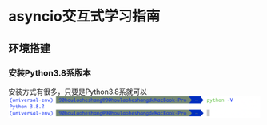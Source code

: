 # asyncio交互式学习指南
## 环境搭建
### 安装Python3.8系版本
安装方式有很多，只要是Python3.8系就可以
![python3.8](https://github.com/monk-after-90s/python-high-level-async-programming/blob/master/%E6%95%99%E5%AD%A6%E7%A8%8B%E5%BA%8F/python3_8.png)
### 
